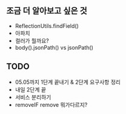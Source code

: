 ## 조금 더 알아보고 싶은 것
* ReflectionUtils.findField()
* 아파치
* 컬러가 뭘까요? 
* body().jsonPath() vs jsonPath()

## TODO
* 05.05까지 1단계 끝내기 & 2단계 요구사항 정리
* 내일 2단계 끝
* 서비스 분리하기
* removeIF remove 뭐가다르지?